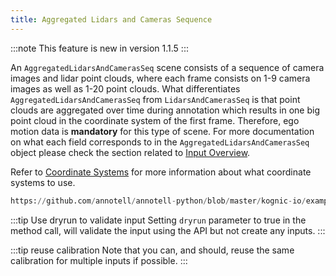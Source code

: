 ```yaml
---
title: Aggregated Lidars and Cameras Sequence
---
```


:::note
This feature is new in version 1.1.5
:::

An `AggregatedLidarsAndCamerasSeq` scene consists of a sequence of camera images and lidar point clouds, where each 
frame consists on 1-9 camera images as well as 1-20 point clouds. What differentiates `AggregatedLidarsAndCamerasSeq`
from `LidarsAndCamerasSeq` is that point clouds are aggregated over time during annotation which results in one big 
point cloud in the coordinate system of the first frame. Therefore, ego motion data is **mandatory** for this type of 
scene. For more documentation on what each field corresponds to in the `AggregatedLidarsAndCamerasSeq` object please 
check the section related to [Input Overview](/docs/kognic-io/overview).

Refer to [Coordinate Systems](../coordinate_systems.md) for more information about what coordinate systems to use.

```python reference
https://github.com/annotell/annotell-python/blob/master/kognic-io/examples/agg_lidars_and_cameras_seq.py
```

:::tip Use dryrun to validate input
Setting `dryrun` parameter to true in the method call, will validate the input using the API but not create any inputs.
:::

:::tip reuse calibration
Note that you can, and should, reuse the same calibration for multiple inputs if possible.
:::
